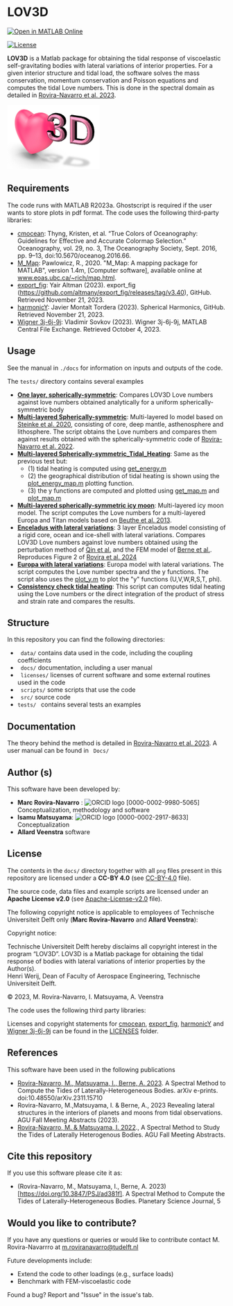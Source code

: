 # LOV3D

[![Open in MATLAB Online](https://www.mathworks.com/images/responsive/global/open-in-matlab-online.svg)](https://matlab.mathworks.com/open/github/v1?repo=mroviranavarro/LOV3D_open)

[![License](https://img.shields.io/badge/License-Apache%202.0-blue.svg)](https://opensource.org/licenses/Apache-2.0)


**LOV3D** is a Matlab package for obtaining the tidal response of viscoelastic self-gravitating bodies with lateral variations of interior properties. For a given interior structure and tidal load, the software solves the mass conservation, momentum conservation and Poisson equations and computes the tidal Love numbers. This is done in the spectral domain as detailed in [Rovira-Navarro et al. 2023](https://arxiv.org/abs/2311.15710).

![logo](./docs/logo.png)


## Requirements

The code runs with MATLAB R2023a. 
Ghostscript is required if the user wants to store plots in pdf format.
The code uses the following third-party libraries: 

- [cmocean](https://github.com/chadagreene/cmocean): Thyng, Kristen, et al. “True Colors of Oceanography: Guidelines for Effective and Accurate Colormap Selection.” Oceanography, vol. 29, no. 3, The Oceanography Society, Sept. 2016, pp. 9–13, doi:10.5670/oceanog.2016.66.  
- [M_Map](www.eoas.ubc.ca/~rich/map.html): Pawlowicz, R., 2020. "M_Map: A mapping package for MATLAB", version 1.4m, [Computer software], available online at www.eoas.ubc.ca/~rich/map.html.  
- [export_fig](https://github.com/altmany/export_fig/releases/tag/v3.40): Yair Altman (2023). export_fig (https://github.com/altmany/export_fig/releases/tag/v3.40), GitHub. Retrieved November 21, 2023.  
- [harmonicY](https://www.mathworks.com/matlabcentral/fileexchange/74069-wigner-3j-6j-9j): Javier Montalt Tordera (2023). Spherical Harmonics, GitHub. Retrieved November 21, 2023. 
- [Wigner 3j-6j-9j](https://www.mathworks.com/matlabcentral/fileexchange/74069-wigner-3j-6j-9j): Vladimir Sovkov (2023). Wigner 3j-6j-9j, MATLAB Central File Exchange. Retrieved October 4, 2023.  


## Usage

See the manual in `./docs` for information on inputs and outputs of the code.

The `tests/` directory contains several examples

- [**One layer, spherically-symmetric**](./tests/Test_One_Layer_Spherically_Symmetric.mlx): Compares LOV3D Love numbers against love numbers obtained analytically for a uniform spherically-symmetric body
- [**Multi-layered Spherically-symmetric**](./tests/Test_Io_Multi_Layer_Spherically_Symmetric.mlx): Multi-layered Io model based on [Steinke et al. 2020](https://doi.org/10.1016/j.icarus.2019.05.001), consisting of core, deep mantle, asthenosphere and lithosphere. The script obtains the Love numbers and compares them against results obtained with the spherically-symmetric code of  [Rovira-Navarro et al. 2022](https://doi.org/10.1029/2021JE007117). 
- [**Multi-layered Spherically-symmetric_Tidal_Heating**](./tests/Test_Io_Multi_Layer_Spherically_Symmetric_Tidal_Heating.mlx): Same as the previous test but:
	- (1) tidal heating is computed using  [get_energy.m](./src/get_energy.m)
	- (2) the geographical distribution of tidal heating is shown using the [plot_energy_map.m](./src/Plot_Tools/plot_energy_map.m) plotting function. 
	- (3) the y functions are computed and plotted using [get_map.m](../src/get_map.m) and [plot_map.m](./src/Plot_Tools/plot_map.m) 
- [**Multi-layered spherically-symmetric icy moon**](./tests/Test_Europa_Titan_Spherically_Symmetric.mlx): Multi-layered icy moon model. The script computes the Love numbers for a multi-layered Europa and Titan models based on [Beuthe et al. 2013](https://www.sciencedirect.com/science/article/pii/S0019103512004745?casa_token=xg0XfpmaHT4AAAAA:Qau6ppdURvhX_Vgm_NiDZVwEtERNnqcosVviHYGaLIHJLBugG7ZgBEnHNPG921Qc5SZAktQ6kw). 
- [**Enceladus with lateral variations**](./tests/Test_Enceladus_Two_Layers_Lateral_Variations.mlx): 3 layer Enceladus model consisting of a rigid core, ocean and ice-shell with lateral variations. Compares LOV3D Love numbers against love numbers obtained using the perturbation method of [Qin et al.](https://doi.org/10.1093/gji/ggu279) and the FEM model of [Berne et al.](https://doi.org/10.1029/2023GL106656). Reproduces Figure 2 of [Rovira et al. 2024](https://doi.org/10.48550/arXiv.2311.15710)
- [**Europa with lateral variations**](./tests/Test_Europa_Lateral_Variations.mlx): Europa model with lateral variations. The script computes the Love number spectra and the y functions. The script also uses the [plot_y.m](./src/Plot_Tools/plot_y.m) to plot the "y" functions (U,V,W,R,S,T, phi). 
- [**Consistency check tidal heating**](Consistency_test_Energy.m): This script can computes tidal heating using the Love numbers or the direct integration of the product of stress and strain rate and compares the results.  



## Structure 

In this repository you can find the following directories: 


- ` data/` contains data used in the code, including the coupling coefficients 
- ` docs/` documentation, including a user manual 
- ` licenses/` licenses of current software and some external routines used in the code 
- ` scripts/` some scripts that use the code 
- ` src/` source code 
- `tests/ ` contains several tests an examples 


## Documentation 

The theory behind the method is detailed in [Rovira-Navarro et al. 2023](https://arxiv.org/abs/2311.15710). A user manual can be found in ` Docs/`


## Author (s)

This software have been developed by: 

- **Marc Rovira-Navarro** :  ![ORCID logo](https://info.orcid.org/wp-content/uploads/2019/11/orcid_16x16.png) [0000-0002-9980-5065] Conceptualization, methodology and software  
- **Isamu Matsuyama**: ![ORCID logo](https://info.orcid.org/wp-content/uploads/2019/11/orcid_16x16.png) [0000-0002-2917-8633] Conceptualization   
- **Allard Veenstra** software   


## License

The contents in the `docs/` directory together with all `png` files present in this repository are licensed under a **CC-BY 4.0** (see [CC-BY-4.0](LICENSES/CC-BY-4.0.txt) file). 

The source code, data files and example scripts are licensed under an **Apache License v2.0** (see [Apache-License-v2.0](LICENSES/Apache-License-v2.0.txt) file).

The following copyright notice is applicable to employees of Technische Universiteit Delft only (**Marc Rovira-Navarro** and **Allard Veenstra**):  

Copyright notice:

Technische Universiteit Delft hereby disclaims all copyright interest in the program “LOV3D”. LOV3D is a  Matlab package for obtaining the tidal response of bodies with lateral variations of interior properties by the Author(s).  
Henri Werij, Dean of Faculty of Aerospace Engineering, Technische Universiteit Delft.

&copy; 2023, M. Rovira-Navarro, I. Matsuyama, A. Veenstra

The code uses the following third party libraries:

Licenses and copyright statements for [cmocean](https://github.com/chadagreene/cmocean), [export_fig](https://github.com/altmany/export_fig/releases/tag/v3.40), [harmonicY](https://www.mathworks.com/matlabcentral/fileexchange/74069-wigner-3j-6j-9j) and [Wigner 3j-6j-9j]((https://www.mathworks.com/matlabcentral/fileexchange/74069-wigner-3j-6j-9j))  can be found in the [LICENSES](LICENSES/) folder.



## References

This software have been used in the following publications

- [Rovira-Navarro, M., Matsuyama, I., Berne, A. 2023](https://arxiv.org/abs/2311.15710). A Spectral Method to Compute the Tides of Laterally-Heterogeneous Bodies. arXiv e-prints. doi:10.48550/arXiv.2311.15710
- Rovira-Navarro, M.,Matsuyama, I. & Berne, A., 2023 Revealing lateral structures in the interiors of planets and moons from tidal observations. AGU Fall Meeting Abstracts (2023).  
- [Rovira-Navarro, M. & Matsuyama, I. 2022](https://ui.adsabs.harvard.edu/abs/2022AGUFM.P45E2514R/abstract)., A Spectral Method to Study the Tides of Laterally Heterogenous Bodies.  AGU Fall Meeting Abstracts.  


## Cite this repository 

If you use this software please cite it as:

- (Rovira-Navarro, M., Matsuyama, I., Berne, A. 2023)[https://doi.org/10.3847/PSJ/ad381f]. A Spectral Method to Compute the Tides of Laterally-Heterogeneous Bodies. Planetary Science Journal, 5

## Would you like to contribute?

If you have any questions or queries or would like to contribute contact M. Rovira-Navarrro at m.roviranavarro@tudelft.nl

Future developments include: 
- Extend the code to other loadings (e.g., surface loads)
- Benchmark with FEM-viscoelastic code

Found a bug? Report and "Issue" in the issue's tab. 






